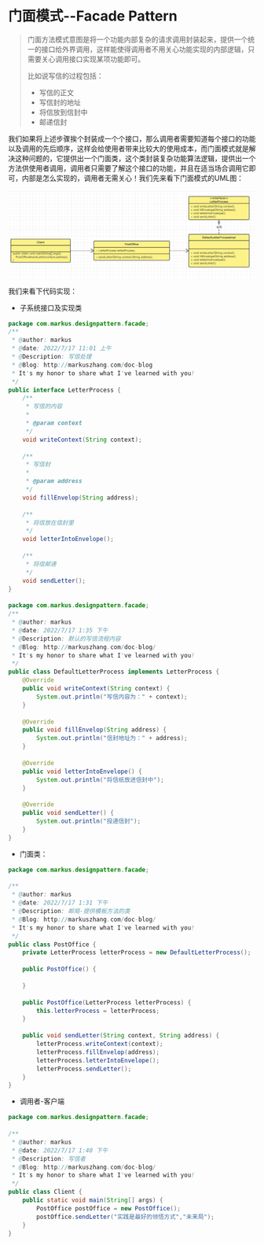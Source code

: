 # 门面模式--Facade Pattern

> 门面方法模式意图是将一个功能内部复杂的请求调用封装起来，提供一个统一的接口给外界调用，这样能使得调用者不用关心功能实现的内部逻辑，只需要关心调用接口实现某项功能即可。
>
> 比如说写信的过程包括：
>
> - 写信的正文
> - 写信封的地址
> - 将信放到信封中
> - 邮递信封

我们如果将上述步骤挨个封装成一个个接口，那么调用者需要知道每个接口的功能以及调用的先后顺序，这样会给使用者带来比较大的使用成本，而门面模式就是解决这种问题的，它提供出一个门面类，这个类封装复杂功能算法逻辑，提供出一个方法供使用者调用，调用者只需要了解这个接口的功能，并且在适当场合调用它即可，内部是怎么实现的，调用者无需关心！我们先来看下门面模式的UML图：

![image-20220717144858404](../img/image-20220717144858404.png)

我们来看下代码实现：

- 子系统接口及实现类

```java
package com.markus.designpattern.facade;
/**
 * @author: markus
 * @date: 2022/7/17 11:01 上午
 * @Description: 写信处理
 * @Blog: http://markuszhang.com/doc-blog
 * It's my honor to share what I've learned with you!
 */
public interface LetterProcess {
    /**
     * 写信的内容
     *
     * @param context
     */
    void writeContext(String context);

    /**
     * 写信封
     *
     * @param address
     */
    void fillEnvelop(String address);

    /**
     * 将信放在信封里
     */
    void letterIntoEnvelope();

    /**
     * 将信邮递
     */
    void sendLetter();
}

package com.markus.designpattern.facade;
/**
 * @author: markus
 * @date: 2022/7/17 1:35 下午
 * @Description: 默认的写信流程内容
 * @Blog: http://markuszhang.com/doc-blog/
 * It's my honor to share what I've learned with you!
 */
public class DefaultLetterProcess implements LetterProcess {
    @Override
    public void writeContext(String context) {
        System.out.println("写信内容为：" + context);
    }

    @Override
    public void fillEnvelop(String address) {
        System.out.println("信封地址为：" + address);
    }

    @Override
    public void letterIntoEnvelope() {
        System.out.println("将信纸放进信封中");
    }

    @Override
    public void sendLetter() {
        System.out.println("投递信封");
    }
}
```

- 门面类：

```java
package com.markus.designpattern.facade;

/**
 * @author: markus
 * @date: 2022/7/17 1:31 下午
 * @Description: 邮局-提供模板方法的类
 * @Blog: http://markuszhang.com/doc-blog/
 * It's my honor to share what I've learned with you!
 */
public class PostOffice {
    private LetterProcess letterProcess = new DefaultLetterProcess();

    public PostOffice() {

    }

    public PostOffice(LetterProcess letterProcess) {
        this.letterProcess = letterProcess;
    }

    public void sendLetter(String context, String address) {
        letterProcess.writeContext(context);
        letterProcess.fillEnvelop(address);
        letterProcess.letterIntoEnvelope();
        letterProcess.sendLetter();
    }
}
```

- 调用者-客户端

```java
package com.markus.designpattern.facade;

/**
 * @author: markus
 * @date: 2022/7/17 1:40 下午
 * @Description: 写信者
 * @Blog: http://markuszhang.com/doc-blog/
 * It's my honor to share what I've learned with you!
 */
public class Client {
    public static void main(String[] args) {
        PostOffice postOffice = new PostOffice();
        postOffice.sendLetter("实践是最好的领悟方式","未来局");
    }
}
```

